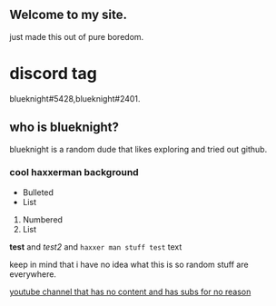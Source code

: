 ## Welcome to my site.
just made this out of pure boredom.

# discord tag
blueknight#5428,blueknight#2401.

## who  is blueknight?
blueknight is a random dude that likes exploring and tried out github.
### cool haxxerman background 

- Bulleted
- List

1. Numbered
2. List

**test** and _test2_ and `haxxer man stuff test` text



keep in mind that i have no idea what this is so random stuff are everywhere.

[youtube channel that has no content and has subs for no reason](https://www.youtube.com/channel/UCyv7ZBYeevY6OwautkawZjQ) 


